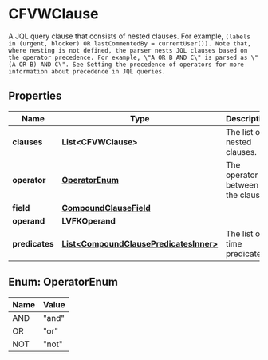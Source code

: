 

# CFVWClause

A JQL query clause that consists of nested clauses. For example, `(labels in (urgent, blocker) OR lastCommentedBy = currentUser()). Note that, where nesting is not defined, the parser nests JQL clauses based on the operator precedence. For example, \"A OR B AND C\" is parsed as \"(A OR B) AND C\". See Setting the precedence of operators for more information about precedence in JQL queries.`

## Properties

| Name | Type | Description | Notes |
|------------ | ------------- | ------------- | -------------|
|**clauses** | **List&lt;CFVWClause&gt;** | The list of nested clauses. |  [optional] |
|**operator** | [**OperatorEnum**](#OperatorEnum) | The operator between the clauses. |  |
|**field** | [**CompoundClauseField**](CompoundClauseField.md) |  |  [optional] |
|**operand** | **LVFKOperand** |  |  [optional] |
|**predicates** | [**List&lt;CompoundClausePredicatesInner&gt;**](CompoundClausePredicatesInner.md) | The list of time predicates. |  [optional] |



## Enum: OperatorEnum

| Name | Value |
|---- | -----|
| AND | &quot;and&quot; |
| OR | &quot;or&quot; |
| NOT | &quot;not&quot; |



